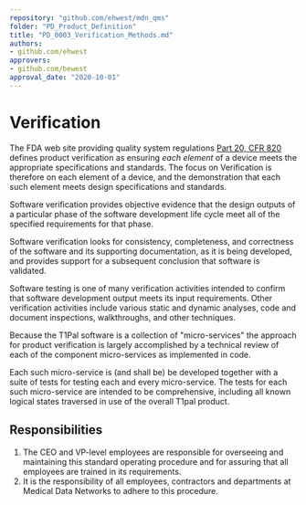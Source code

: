 ```yaml
---
repository: "github.com/ehwest/mdn_qms"
folder: "PD_Product_Definition"
title: "PD_0003_Verification_Methods.md"
authors:
- github.com/ehwest
approvers:
- github.com/bewest
approval_date: "2020-10-01"
---
```


# Verification 

The FDA web site providing quality system regulations [Part 20, CFR 820]( https://www.accessdata.fda.gov/scripts/cdrh/cfdocs/cfcfr/CFRSearch.cfm?CFRPart=820)
defines product verification as ensuring
*each element* of a device meets the appropriate specifications and standards.
The focus on Verification is therefore on each element of a device, and
the demonstration that each such element meets design specifications and standards.

Software verification provides objective evidence that the design outputs of a particular phase of the software development life cycle meet all of the specified requirements for that phase. 

Software verification looks for consistency, completeness, and correctness of the software and its supporting documentation, as it is being developed, and provides support for a subsequent conclusion that software is validated. 

Software testing is one of many verification activities intended to confirm that software development output meets its input requirements. Other verification activities include various static and dynamic analyses, code and document inspections, walkthroughs, and other techniques.

Because the T1Pal software is a collection of "micro-services" the approach for
product verification is largely accomplished by a technical review of
each of the component micro-services as implemented in code.

Each such micro-service is (and shall be) be developed together with a suite of tests for testing
each and every micro-service.  The tests for each such micro-service are intended to be
comprehensive, including all known logical states traversed in use of the overall T1pal product.


## Responsibilities

1. The CEO and VP-level employees are responsible for overseeing and maintaining this standard operating procedure and for assuring that all employees are trained in its requirements.
2. It is the responsibility of all employees, contractors and departments at Medical Data Networks to adhere to this procedure.
